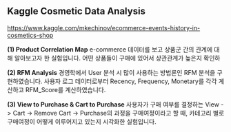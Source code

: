 ## Kaggle Cosmetic Data Analysis
https://www.kaggle.com/mkechinov/ecommerce-events-history-in-cosmetics-shop

**(1) Product Correlation Map**
e-commerce 데이터를 보고 상품군 간의 관계에 대해 알아보고자 한 실험입니다.
어떤 상품들이 구매에 있어서 상관관계가 높은지 확인하

**(2) RFM Analysis**
경영학에서 User 분석 시 많이 사용하는 방법론인 RFM 분석을 구현하였습니다.
사용자 로그 데이터로부터 Recency, Frequency, Monetary를 각각 계산하고 RFM_Score를 계산하였습니다.


**(3) View to Purchase & Cart to Purchase** 
사용자가 구매 여부를 결정하는 View -> Cart -> Remove Cart -> Purchase의 과정을 구매여정이라고 할 때,
카테고리 별로 구매여정이 어떻게 이루어지고 있는지 시각화한 실험입니다.
